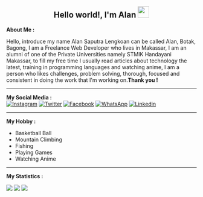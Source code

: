 <h2 align="center">Hello world!, I'm Alan <img src="https://raw.githubusercontent.com/MartinHeinz/MartinHeinz/master/wave.gif" width="30px"></h2>

<p>
    <b>About Me :</b>
    <br>
    <p>Hello, introduce my name Alan Saputra Lengkoan can be called Alan, Botak, Bagong, I am a Freelance Web Developer
        who lives in Makassar, I am an alumni of one of the Private Universities namely STMIK Handayani Makassar, to
        fill my free time I usually read articles about technology the latest, training in programming languages ​​and
        watching anime, I am a person who likes challenges, problem solving, thorough, focused and consistent in doing
        the work that I'm working on.<strong>Thank you !</strong></p>
</p>

<hr>

<p>
    <b>My Social Media :</b>
    <br>
    <a href="https://www.instagram.com/alanlengkoan"><img src="https://img.shields.io/badge/instagram-%23E4405F.svg?&style=for-the-badge&logo=instagram&logoColor=white" alt="Instagram"></a>
    <a href="https://twitter.com/LengkoanAlan"> <img src="https://img.shields.io/badge/twitter-%231DA1F2.svg?&style=for-the-badge&logo=twitter&logoColor=white" alt="Twitter"></a>
    <a href="https://web.facebook.com/alanlengkoan"><img src="https://img.shields.io/badge/facebook-%231877F2.svg?&style=for-the-badge&logo=facebook&logoColor=white" alt="Facebook"></a>
    <a href="https://api.whatsapp.com/send?phone=6285242907595"><img src="https://img.shields.io/badge/WHATSAPP-%2325D366.svg?&style=for-the-badge&logo=whatsapp&logoColor=white" alt="WhatsApp"></a>
    <a href="https://www.linkedin.com/in/alanlengkoan"><img src="https://img.shields.io/badge/linkedin-%230077B5.svg?&style=for-the-badge&logo=linkedin&logoColor=white" alt="Linkedin"></a>
</p>

<hr>

<p>
    <b>My Hobby :</b>
    <br>
    <ul>
        <li>Basketball Ball</li>
        <li>Mountain Climbing</li>
        <li>Fishing</li>
        <li>Playing Games</li>
        <li>Watching Anime</li>
    </ul>
</p>

<hr>

<b>My Statistics :</b>

<img src="https://komarev.com/ghpvc/?username=alanlengkoan&color=grey" />
<img src="https://github-readme-stats.vercel.app/api?username=alanlengkoan&show_icons=true&theme=dark" />
<img src="https://github-readme-stats.vercel.app/api/top-langs/?username=alanlengkoan&layout=compact&theme=dark" />
